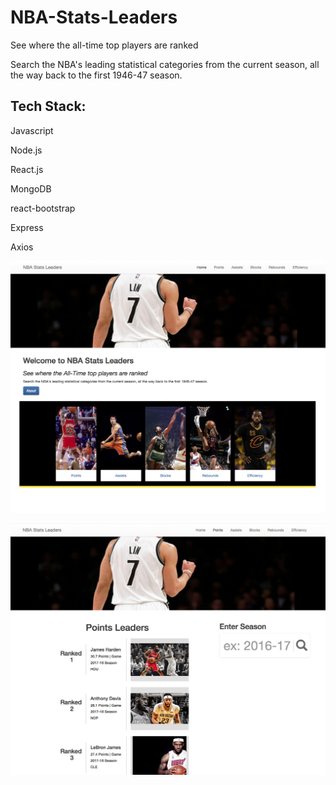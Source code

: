 # NBA-Stats-Leaders
See where the all-time top players are ranked

Search the NBA's leading statistical categories from the current season, all the way back to the first 1946-47 season.

## Tech Stack:
Javascript

Node.js

React.js

MongoDB

react-bootstrap

Express

Axios


![alt text](https://github.com/jevans321/NBA-Stats-Leaders/blob/master/react-client/dist/assets/nba_home040318.png)


![alt text](https://github.com/jevans321/NBA-Stats-Leaders/blob/master/react-client/dist/assets/nba_stats040318.png)
